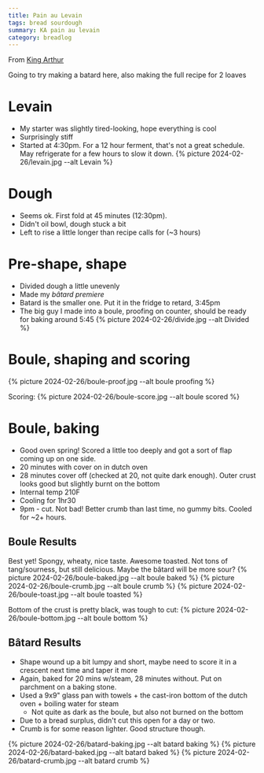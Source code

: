 ```yaml
---
title: Pain au Levain
tags: bread sourdough
summary: KA pain au levain
category: breadlog
---
```


From [King Arthur](https://www.kingarthurbaking.com/recipes/pain-au-levain-recipe)

Going to try making a batard here, also making the full recipe for 2 loaves
# Levain
- My starter was slightly tired-looking, hope everything is cool
- Surprisingly stiff
- Started at 4:30pm. For a 12 hour ferment, that's not a great schedule. May refrigerate for a few hours to slow it down.
{% picture 2024-02-26/levain.jpg --alt Levain %}

# Dough
- Seems ok. First fold at 45 minutes (12:30pm).
- Didn't oil bowl, dough stuck a bit
- Left to rise a little longer than recipe calls for (~3 hours)

# Pre-shape, shape
- Divided dough a little unevenly
- Made my _bâtard premiere_
- Batard is the smaller one. Put it in the fridge to retard, 3:45pm
- The big guy I made into a boule, proofing on counter, should be ready for baking around 5:45
{% picture 2024-02-26/divide.jpg --alt Divided %}

# Boule, shaping and scoring
{% picture 2024-02-26/boule-proof.jpg --alt boule proofing %}

Scoring:
{% picture 2024-02-26/boule-score.jpg --alt boule scored %}


# Boule, baking
- Good oven spring! Scored a little too deeply and got a sort of flap coming up on one side.
- 20 minutes with cover on in dutch oven
- 28 minutes cover off (checked at 20, not quite dark enough). Outer crust looks good but slightly burnt on the bottom
- Internal temp 210F
- Cooling for 1hr30
- 9pm - cut. Not bad! Better crumb than last time, no gummy bits. Cooled for ~2+ hours.

## Boule Results
Best yet! Spongy, wheaty, nice taste. Awesome toasted. Not tons of tang/sourness, but still delicious. Maybe the bâtard will be more sour?
{% picture 2024-02-26/boule-baked.jpg --alt boule baked %}
{% picture 2024-02-26/boule-crumb.jpg --alt boule crumb %}
{% picture 2024-02-26/boule-toast.jpg --alt boule toasted %}

Bottom of the crust is pretty black, was tough to cut:
{% picture 2024-02-26/boule-bottom.jpg --alt boule bottom %}


## Bâtard Results
- Shape wound up a bit lumpy and short, maybe need to score it in a crescent next time and taper it more
- Again, baked for 20 mins w/steam, 28 minutes without. Put on parchment on a baking stone.
- Used a 9x9" glass pan with towels + the cast-iron bottom of the dutch oven + boiling water for steam
	- Not quite as dark as the boule, but also not burned on the bottom
- Due to a bread surplus, didn't cut this open for a day or two.
- Crumb is for some reason lighter. Good structure though.

{% picture 2024-02-26/batard-baking.jpg --alt batard baking %}
{% picture 2024-02-26/batard-baked.jpg --alt batard baked %}
{% picture 2024-02-26/batard-crumb.jpg --alt batard crumb %}
